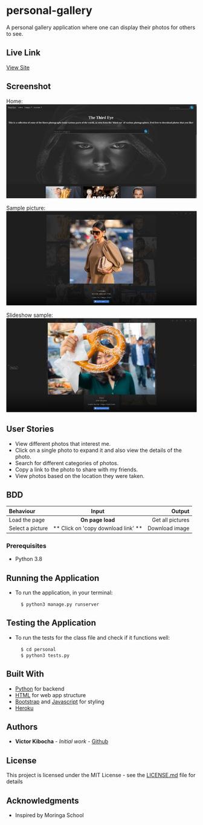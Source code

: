 # personal-gallery
A personal gallery application where one can display their photos for others to see.

## Live Link
[View Site](https://gallery-personal.herokuapp.com/)

## Screenshot

Home:
<img src="https://github.com/TechVictorKE/personal-gallery/blob/master/static/img/Home.png">

Sample picture:
<img src="https://github.com/TechVictorKE/personal-gallery/blob/master/static/img/Sample-pic.png">

Slideshow sample:
<img src="https://github.com/TechVictorKE/personal-gallery/blob/master/static/img/slideshow-sample.png">

## User Stories

* View different photos that interest me.
* Click on a single photo to expand it and also view the details of the photo.
* Search for different categories of photos.
* Copy a link to the photo to share with my friends.
* View photos based on the location they were taken.

## BDD
| Behaviour | Input | Output |
| :---------------- | :---------------: | ------------------: |
| Load the page | **On page load** | Get all pictures|
| Select a picture | ** Click on 'copy download link' ** | Download image|



### Prerequisites

* Python 3.8

## Running the Application
* To run the application, in your terminal:

        $ python3 manage.py runserver
      
        
## Testing the Application
* To run the tests for the class file and check if it functions well:

        $ cd personal
        $ python3 tests.py
        


## Built With

* [Python](https://www.python.org/) for backend
* [HTML](https://html.com/) for web app structure
* [Bootstrap](https://getbootstrap.com/) and [Javascript](https://www.javascript.com/) for styling
* [Heroku](https://heroku.com)

## Authors

* **Victor  Kibocha** - *Initial work* - [Github](https://github.com/TechVictorKE/)

## License

This project is licensed under the MIT License - see the [LICENSE.md](LICENSE.md) file for details

## Acknowledgments

* Inspired by Moringa School
